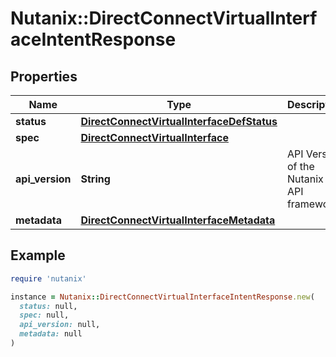 # Nutanix::DirectConnectVirtualInterfaceIntentResponse

## Properties

| Name | Type | Description | Notes |
| ---- | ---- | ----------- | ----- |
| **status** | [**DirectConnectVirtualInterfaceDefStatus**](DirectConnectVirtualInterfaceDefStatus.md) |  | [optional] |
| **spec** | [**DirectConnectVirtualInterface**](DirectConnectVirtualInterface.md) |  | [optional] |
| **api_version** | **String** | API Version of the Nutanix v3 API framework. | [default to &#39;3.1.0&#39;] |
| **metadata** | [**DirectConnectVirtualInterfaceMetadata**](DirectConnectVirtualInterfaceMetadata.md) |  |  |

## Example

```ruby
require 'nutanix'

instance = Nutanix::DirectConnectVirtualInterfaceIntentResponse.new(
  status: null,
  spec: null,
  api_version: null,
  metadata: null
)
```

